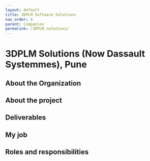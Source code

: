 ```yaml
---
layout: default
title: 3DPLM Software Solutions
nav_order: 4
parent: Companies
permalink: /3DPLM_solutions/
---
```

# 3DPLM Solutions (Now Dassault Systemmes), Pune

## About the Organization

## About the project

## Deliverables

## My job

## Roles and responsibilities
